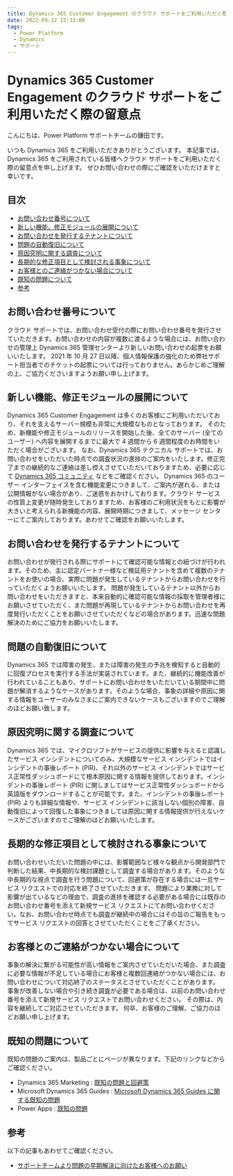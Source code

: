 ```yaml
---
title: Dynamics 365 Customer Engagement のクラウド サポートをご利用いただく際の留意点
date: 2022-09-12 15:33:00
tags:
  - Power Platform
  - Dynamics
  - サポート
---
```


# Dynamics 365 Customer Engagement のクラウド サポートをご利用いただく際の留意点

こんにちは、Power Platform サポートチームの鎌田です。

いつも Dynamics 365 をご利用いただきありがとうございます。
本記事では、Dynamics 365 をご利用されている皆様へクラウド サポートをご利用いただく際の留意点を申し上げます。
ぜひお問い合わせの際にご確認をいただけますと幸いです。

## 目次

- [お問い合わせ番号について](#お問い合わせ番号について)
- [新しい機能、修正モジュールの展開について](#新しい機能、修正モジュールの展開について)
- [お問い合わせを発行するテナントについて](#お問い合わせを発行するテナントについて)
- [問題の自動復旧について](#問題の自動復旧について)
- [原因究明に関する調査について](#原因究明に関する調査について)
- [長期的な修正項目として検討される事象について](#長期的な修正項目として検討される事象について)
- [お客様とのご連絡がつかない場合について](#お客様とのご連絡がつかない場合について)
- [既知の問題について](#既知の問題について)
- [参考](#参考)

## お問い合わせ番号について

クラウド サポートでは、お問い合わせ受付の際にお問い合わせ番号を発行させていただきます。お問い合わせの内容が複数に渡るような場合には、お問い合わせの管理上 Dynamics 365 管理センターより新しいお問い合わせの起票をお願いいたします。
2021 年 10 月 27 日以降、個人情報保護の強化のため弊社サポート担当者でのチケットの起票については行っておりません。あらかじめご理解の上、ご協力くださいますようお願い申し上げます。

## 新しい機能、修正モジュールの展開について

Dynamics 365 Customer Engagement は多くのお客様にご利用いただいており、それを支えるサーバー規模も非常に大規模なものとなっております。
そのため、新機能や修正モジュールのリリースを開始した後、全てのサーバー (全てのユーザー) へ内容を展開するまでに最大で 4 週間から 6 週間程度のお時間をいただく場合がございます。
なお、Dynamics 365 テクニカル サポートでは、お問い合わせをいただいた時点での調査状況の進捗のご案内をいたします。修正完了までの継続的なご連絡は差し控えさせていただいておりますため、必要に応じて [Dynamics 365 コミュニティ](https://community.dynamics.com/) などをご確認ください。
Dynamics 365 のユーザー インターフェイスを含む機能変更につきまして、ご案内が遅れる、または公開情報がない場合があり、ご迷惑をおかけしております。クラウド サービスの性質上変更が随時発生しておりますため、お客様のご利用状況をもとに影響が大きいと考えられる新機能の内容、展開時期につきまして、メッセージ センターにてご案内しております。あわせてご確認をお願いいたします。

## お問い合わせを発行するテナントについて

お問い合わせが発行される際にサポートにて確認可能な情報との紐づけが行われます。そのため、主に認定パートナー様など検証用テナントを含めて複数のテナントをお使いの場合、実際に問題が発生しているテナントからお問い合わせを行っていただくようお願いいたします。
問題が発生しているテナント以外からお問い合わせをいただきますと、本来自動的に確認可能な情報の採取を管理者様にお願いさせていただく、また問題が再現しているテナントからお問い合わせを再度発行いただくことをお願いさせていただくなどの場合があります。迅速な問題解決のためにご協力をお願いいたします。

## 問題の自動復旧について

Dynamics 365 では障害の発生、または障害の発生の予兆を検知すると自動的に回復プロセスを実行する手法が実装されています。また、継続的に機能改善が行われていることもあり、サポートにお問い合わせをいただいている期間中に問題が解消するようなケースがあります。そのような場合、事象の詳細や原因に関する情報をユーザーのみなさまにご案内できないケースもございますのでご理解のほどお願い致します。

## 原因究明に関する調査について

Dynamics 365 では、マイクロソフトがサービスの提供に影響を与えると認識したサービス インシデントについてのみ、大規模なサービス インシデントではインシデントの事後レポート (PIR)、それ以外のサービス インシデントではサービス正常性ダッシュボードにて根本原因に関する情報を提供しております。インシデントの事後レポート (PIR) に関しましてはサービス正常性ダッシュボードから英語版をダウンロードすることが可能です。また、インシデントの事後レポート (PIR) よりも詳細な情報や、サービス インシデントに該当しない個別の障害、自動復旧によって回復した事象につきましては原因に関する情報提供が行えないケースがございますのでご理解のほどお願いいたします。

## 長期的な修正項目として検討される事象について

お問い合わせいただいた問題の中には、影響範囲など様々な観点から開発部門で判断した結果、中長期的な検討課題として調査する場合があります。そのような中長期的な視点で調査を行う問題について、回避策が存在する場合には一旦サービス リクエストでの対応を終了させていただきます。
問題により業務に対して影響が出ているなどの理由で、調査の進捗を確認する必要がある場合には既存のお問い合わせ番号を添えて新規サービス リクエストにてお問い合わせください。なお、お問い合わせ時点でも調査が継続中の場合にはその旨のご報告をもってサービス リクエストの回答とさせていただくことをご了承ください。

## お客様とのご連絡がつかない場合について

事象の解決に繋がる可能性が高い情報をご案内させていただいた場合、また調査に必要な情報が不足している場合にお客様と複数回連絡がつかない場合には、お問い合わせについて対応終了のステータスとさせていただくことがあります。
事象が改善しない場合や引き続き調査が必要である場合は、以前のお問い合わせ番号を添えて新規サービス リクエストでお問い合わせください。
その際は、内容を継続してご対応させていただきます。
何卒、お客様のご理解、ご協力のほどお願い申し上げます。

## 既知の問題について

既知の問題のご案内は、製品ごとにページが異なります。下記のリンクなどからご確認ください。

- Dynamics 365 Marketing : [既知の問題と回避策](https://docs.microsoft.com/ja-jp/dynamics365/marketing/known-issues)
- Microsoft Dynamics 365 Guides : [Microsoft Dynamics 365 Guides に関する既知の問題](https://docs.microsoft.com/ja-jp/dynamics365/mixed-reality/guides/known-issues)
- Power Apps : [既知の問題](https://docs.microsoft.com/ja-jp/power-apps/maker/portals/known-issues)

## 参考

以下の記事もあわせてご確認ください。

- [サポートチームより問題の早期解決に向けたお客様へのお願い](https://jpdynamicscrm.github.io/blog/powerplatform/For-early-resolution-of-issues.md)
